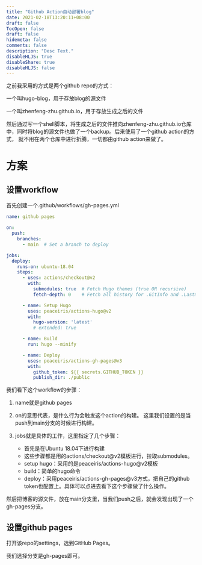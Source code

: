 ```yaml
---
title: "Github Action自动部署blog"
date: 2021-02-18T13:20:11+08:00
draft: false
TocOpen: false
draft: false
hidemeta: false
comments: false
description: "Desc Text."
disableHLJS: true
disableShare: true
disableHLJS: false
---
```


之前我采用的方式是两个github repo的方式： 

一个叫hugo-blog，用于存放blog的源文件

一个叫zhenfeng-zhu.github.io，用于存放生成之后的文件

然后通过写一个shell脚本，将生成之后的文件推向zhenfeng-zhu.github.io仓库中，同时将blog的源文件也做了一个backup。后来使用了一个github action的方式，
就不用在两个仓库中进行折腾，一切都由github action来做了。

# 方案

## 设置workflow

首先创建一个.github/workflows/gh-pages.yml
```yaml
name: github pages

on:
  push:
    branches:
      - main  # Set a branch to deploy

jobs:
  deploy:
    runs-on: ubuntu-18.04
    steps:
      - uses: actions/checkout@v2
        with:
          submodules: true  # Fetch Hugo themes (true OR recursive)
          fetch-depth: 0    # Fetch all history for .GitInfo and .Lastmod

      - name: Setup Hugo
        uses: peaceiris/actions-hugo@v2
        with:
          hugo-version: 'latest'
          # extended: true

      - name: Build
        run: hugo --minify

      - name: Deploy
        uses: peaceiris/actions-gh-pages@v3
        with:
          github_token: ${{ secrets.GITHUB_TOKEN }}
          publish_dir: ./public
```

我们看下这个workflow的步骤：

1. name就是github pages

2. on的意思代表，是什么行为会触发这个action的构建。
   这里我们设置的是当push到main分支的时候进行构建。

3. jobs就是具体的工作，这里指定了几个步骤：
	 - 首先是在Ubuntu 18.04下进行构建
	 - 这些步骤都是用的actions/checkout@v2模板进行，拉取submodules。
	 - setup hugo：采用的是peaceiris/actions-hugo@v2模板
	 - build：简单的hugo命令
	 - deploy：采用peaceiris/actions-gh-pages@v3方式，把自己的github token也配置上。具体可以点进去看下这个步骤做了什么操作。


然后把博客的源文件，放在main分支里，当我们push之后，就会发现出现了一个gh-pages分支。

## 设置github pages
打开该repo的settings，选到GitHub Pages。

我们选择分支是gh-pages即可。


